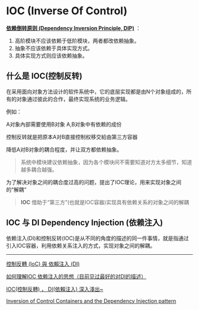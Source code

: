 # IOC (Inverse Of Control)

**[依赖倒转原则 (Dependency Inversion Principle, DIP)](https://notfalse.net/1/dip)** ：

1. 高阶模块不应该依赖于低阶模块，两者都改依赖抽象。
2. 抽象不应该依赖于具体实现方式。
3. 具体实现方式则应该依赖抽象。

## 什么是 IOC(控制反转)

在采用面向对象方法设计的软件系统中，它的底层实现都是由N个对象组成的，所有的对象通过彼此的合作，最终实现系统的业务逻辑。

例如：

A对象內部需要使用B对象 A,B对象中有依赖的成份

控制反转就是把原本A对B直接控制权移交給由第三方容器

降低A对B对象的耦合程度，并让双方都依赖抽象。

> 系统中模块建议依赖抽象，因为各个模块间不需要知道对方太多细节，知道越多耦合越强。



为了解决对象之间的耦合度过高的问题，提出了IOC理论，用来实现对象之间的“解耦”

> **IOC** 借助于“第三方”(也就是IOC容器)实现具有依赖关系的对象之间的解耦



## IOC 与 DI Dependency Injection (依赖注入)

依赖注入(DI)和控制反转(IOC)是从不同的角度的描述的同一件事情，就是指通过引入IOC容器，利用依赖关系注入的方式，实现对象之间的解耦。



---

[控制反轉 (IoC) 與 依賴注入 (DI)](https://notfalse.net/3/ioc-di)

[如何理解IOC 依赖注入的思想（目前见过最好的对DI的描述）](https://developer.aliyun.com/article/69721)

[IOC(控制反轉) ， DI(依賴注入) 深入淺出~](https://ithelp.ithome.com.tw/articles/10211075)

[Inversion of Control Containers and the Dependency Injection pattern](https://martinfowler.com/articles/injection.html)
